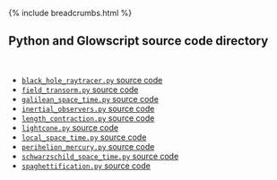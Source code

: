 {% include breadcrumbs.html %}

## Python and Glowscript source code directory
<div class="header_line"><br/></div>

- [`black_hole_raytracer.py` source code](black_hole_raytracer.py)
- [`field_transorm.py` source code](field_transorm.py)
- [`galilean_space_time.py` source code](galilean_space_time.py)
- [`inertial_observers.py` source code](inertial_observers.py)
- [`length_contraction.py` source code](length_contraction.py)
- [`lightcone.py` source code](lightcone.py)
- [`local_space_time.py` source code](local_space_time.py)
- [`perihelion_mercury.py` source code](perihelion_mercury.py)
- [`schwarzschild_space_time.py` source code](schwarzschild_space_time.py)
- [`spaghettification.py` source code](spaghettification.py)



